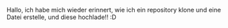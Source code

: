 Hallo, ich habe mich wieder erinnert, wie ich ein repository klone und eine Datei erstelle, und diese hochlade!! :D